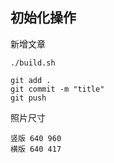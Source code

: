 ## 初始化操作

新增文章
```shell script
./build.sh

git add .
git commit -m "title"
git push
```

照片尺寸
```text
竖版 640 960
横版 640 417
```